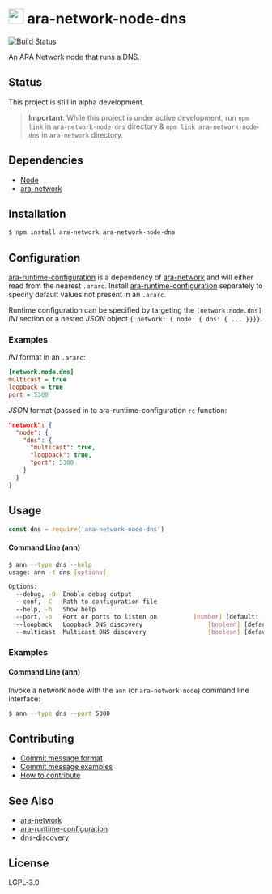 <img src="https://github.com/AraBlocks/docs/blob/master/ara.png" width="30" height="30" /> ara-network-node-dns
====================

[![Build Status](https://travis-ci.com/AraBlocks/ara-network-node-dns.svg?token=r6p7pesHZ9MRJsVsrYFe&branch=master)](https://travis-ci.com/AraBlocks/ara-network-node-dns)

An ARA Network node that runs a DNS.

## Status
This project is still in alpha development.

> **Important**: While this project is under active development, run `npm link` in `ara-network-node-dns` directory & `npm link ara-network-node-dns` in `ara-network` directory.

## Dependencies
- [Node](https://nodejs.org/en/download/)
- [ara-network][ara-network]

## Installation
```sh
$ npm install ara-network ara-network-node-dns
```

## Configuration
[ara-runtime-configuration][ara-runtime-configuration] is a dependency of [ara-network][ara-network] and will either read from the nearest `.ararc`.  Install [ara-runtime-configuration][ara-runtime-configuration] separately to specify default values not present in an `.ararc`.

Runtime configuration can be specified by targeting the
`[network.node.dns]` _INI_ section or a nested _JSON_ object
`{ network: { node: { dns: { ... }}}}`.

### Examples
_INI_ format in an `.ararc`:
```ini
[network.node.dns]
multicast = true
loopback = true
port = 5300
```
_JSON_ format (passed in to ara-runtime-configuration `rc` function:
```json
"network": { 
  "node": { 
    "dns": { 
      "multicast": true, 
      "loopback": true, 
      "port": 5300 
    }
  }
}
```

## Usage
```js
const dns = require('ara-network-node-dns')
```

#### Command Line (ann)
```bash
$ ann --type dns --help
usage: ann -t dns [options]

Options:
  --debug, -D  Enable debug output                                     [boolean]
  --conf, -C   Path to configuration file                               [string]
  --help, -h   Show help                                               [boolean]
  --port, -p   Port or ports to listen on          [number] [default: [53,5300]]
  --loopback   Loopback DNS discovery                  [boolean] [default: true]
  --multicast  Multicast DNS discovery                 [boolean] [default: true]
```

### Examples
#### Command Line (ann)
Invoke a network node with the `ann` (or `ara-network-node`) command line interface:
```sh
$ ann --type dns --port 5300
```

## Contributing
- [Commit message format](/.github/COMMIT_FORMAT.md)
- [Commit message examples](/.github/COMMIT_FORMAT_EXAMPLES.md)
- [How to contribute](/.github/CONTRIBUTING.md)

## See Also
- [ara-network][ara-network]
- [ara-runtime-configuration][ara-runtime-configuration]
- [dns-discovery](https://github.com/mafintosh/dns-discovery)

## License
LGPL-3.0

[ara-network]: https://github.com/arablocks/ara-network
[ara-runtime-configuration]: https://github.com/arablocks/ara-runtime-configuration
